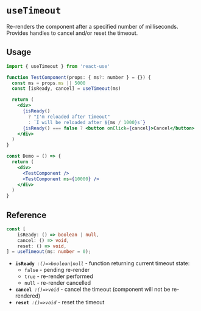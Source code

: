 # `useTimeout`

Re-renders the component after a specified number of milliseconds.
Provides handles to cancel and/or reset the timeout.

## Usage

```jsx
import { useTimeout } from 'react-use'

function TestComponent(props: { ms?: number } = {}) {
  const ms = props.ms || 5000
  const [isReady, cancel] = useTimeout(ms)

  return (
    <div>
      {isReady()
        ? "I'm reloaded after timeout"
        : `I will be reloaded after ${ms / 1000}s`}
      {isReady() === false ? <button onClick={cancel}>Cancel</button> : ''}
    </div>
  )
}

const Demo = () => {
  return (
    <div>
      <TestComponent />
      <TestComponent ms={10000} />
    </div>
  )
}
```

## Reference

```ts
const [
    isReady: () => boolean | null,
    cancel: () => void,
    reset: () => void,
] = useTimeout(ms: number = 0);
```

- **`isReady`**_` :()=>boolean|null`_ - function returning current timeout state:
  - `false` - pending re-render
  - `true` - re-render performed
  - `null` - re-render cancelled
- **`cancel`**_` :()=>void`_ - cancel the timeout (component will not be re-rendered)
- **`reset`**_` :()=>void`_ - reset the timeout
